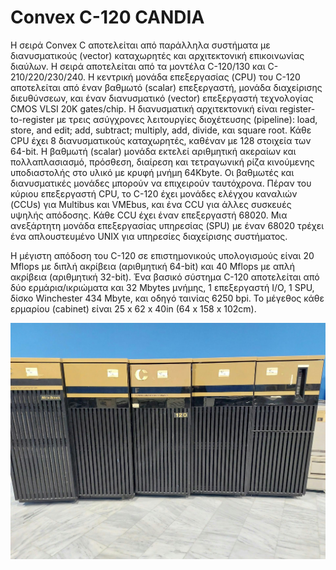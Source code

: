 # Convex C-120 CANDIA

Η σειρά Convex C αποτελείται από παράλληλα συστήματα με διανυσματικούς (vector) καταχωρητές και αρχιτεκτονική επικοινωνίας διαύλων. Η σειρά αποτελείται από τα μοντέλα C-120/130 και C-210/220/230/240. Η κεντρική μονάδα επεξεργασίας (CPU) του C-120 αποτελείται από έναν βαθμωτό (scalar) επεξεργαστή, μονάδα διαχείρισης διευθύνσεων, και έναν διανυσματικό (vector) επεξεργαστή τεχνολογίας CMOS VLSI 20K gates/chip. Η διανυσματική αρχιτεκτονική είναι register-to-register με τρεις ασύγχρονες λειτουργίες διοχέτευσης (pipeline): load, store, and edit; add, subtract; multiply, add, divide, και square root. Κάθε CPU έχει 8 διανυσματικούς καταχωρητές, καθέναν με 128 στοιχεία των 64-bit. Η βαθμωτή (scalar) μονάδα εκτελεί αριθμητική ακεραίων και πολλαπλασιασμό, πρόσθεση, διαίρεση και τετραγωνική ρίζα κινούμενης υποδιαστολής στο υλικό με κρυφή μνήμη 64Kbyte. Οι βαθμωτές και διανυσματικές μονάδες μπορούν να επιχειρούν ταυτόχρονα. Πέραν του κύριου επεξεργαστή CPU, το C-120 έχει μονάδες ελέγχου καναλιών (CCUs) για Multibus και VMEbus, και ένα CCU για άλλες συσκευές υψηλής απόδοσης. Κάθε CCU έχει έναν επεξεργαστή 68020. Mια ανεξάρτητη μονάδα επεξεργασίας υπηρεσίας (SPU) με έναν 68020 τρέχει ένα απλουστευμένο UNIX για υπηρεσίες διαχείρισης συστήματος.

H μέγιστη απόδοση του C-120 σε επιστημονικούς υπολογισμούς είναι 20 Mflops με διπλή ακρίβεια (αριθμητική 64-bit) και 40 Mflops με απλή ακρίβεια (αριθμητική 32-bit). Ένα βασικό σύστημα C-120 αποτελείται από δύο ερμάρια/ικριώματα και 32 Mbytes μνήμης, 1 επεξεργαστή I/O, 1 SPU, δίσκο Winchester 434 Mbyte, και οδηγό ταινίας 6250 bpi. Το μέγεθος κάθε ερμαρίου (cabinet) είναι 25 x 62 x 40in (64 x 158 x 102cm).

![Convex C-120 CANDIA](../assets/images/convex-c-120-a.jpg)
